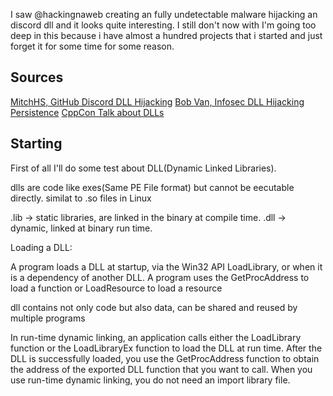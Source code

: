 I saw @hackingnaweb creating an fully undetectable malware hijacking an discord dll and it looks quite interesting. I still don't now with I'm going too deep in this because i have almost a hundred projects that i started and just forget it for some time for some reason.

## Sources

[MitchHS, GitHub Discord DLL Hijacking](https://github.com/MitchHS/Discord-DLL-Hijacking)
[Bob Van, Infosec DLL Hijacking Persistence](https://infosecwriteups.com/dll-hijacking-persistence-using-discord-80691a63c559)
[CppCon Talk about DLLs](https://www.youtube.com/watch?v=JPQWQfDhICA)
## Starting 

First of all I'll do some test about DLL(Dynamic Linked Libraries).

dlls are code like exes(Same PE File format) but cannot be eecutable directly. similat to .so files in Linux

.lib -> static libraries, are linked in the binary at compile time.
.dll -> dynamic, linked at binary run time. 

Loading a DLL:

A program loads a DLL at startup, via the Win32 API LoadLibrary, or when it is a dependency of another DLL. A program uses the GetProcAddress to load a function or LoadResource to load a resource


dll contains not only code but also data, can be shared and reused by multiple programs

In run-time dynamic linking, an application calls either the LoadLibrary function or the LoadLibraryEx function to load the DLL at run time. After the DLL is successfully loaded, you use the GetProcAddress function to obtain the address of the exported DLL function that you want to call. When you use run-time dynamic linking, you do not need an import library file.
